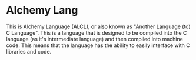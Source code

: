 # Alchemy Lang
This is Alchemy Language (ALCL), or also known as "Another Language (to) C Language".
This is a language that is designed to be compiled into the C language (as it's intermediate language) and then compiled into machine code.
This means that the language has the ability to easily interface with C libraries and code.